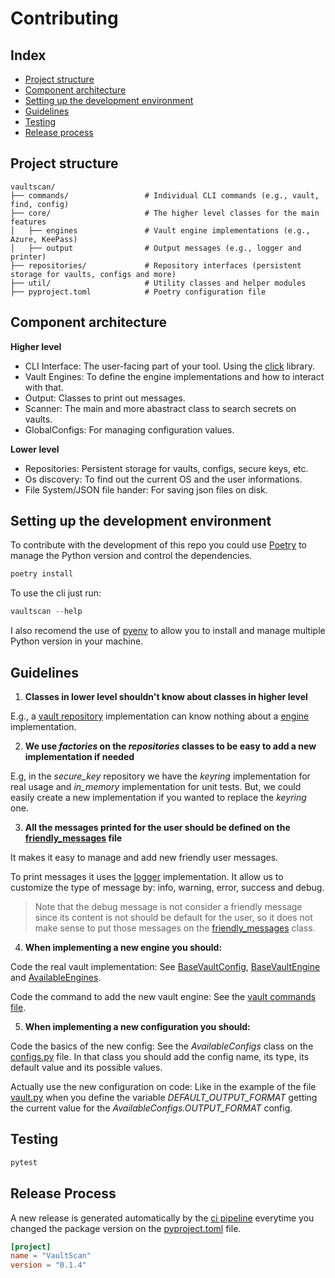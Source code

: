 # Contributing

## Index
- [Project structure](#project-structure)
- [Component architecture](#component-architecture)
- [Setting up the development environment](#setting-up-the-development-environment)
- [Guidelines](#guidelines)
- [Testing](#testing)
- [Release process](#release-process)

## Project structure

```
vaultscan/
├── commands/                 # Individual CLI commands (e.g., vault, find, config)
├── core/                     # The higher level classes for the main features
│   ├── engines               # Vault engine implementations (e.g., Azure, KeePass)
│   ├── output                # Output messages (e.g., logger and printer)
├── repositories/             # Repository interfaces (persistent storage for vaults, configs and more)
├── util/                     # Utility classes and helper modules
├── pyproject.toml            # Poetry configuration file
```

## Component architecture
**Higher level**
- CLI Interface: The user-facing part of your tool. Using the [click](#) library.
- Vault Engines: To define the engine implementations and how to interact with that.
- Output: Classes to print out messages.
- Scanner: The main and more abastract class to search secrets on vaults.
- GlobalConfigs: For managing configuration values.

**Lower level**
- Repositories: Persistent storage for vaults, configs, secure keys, etc.
- Os discovery: To find out the current OS and the user informations.
- File System/JSON file hander: For saving json files on disk.

## Setting up the development environment

To contribute with the development of this repo you could use [Poetry](https://python-poetry.org/) to manage the Python version and control the dependencies.

```ps1
poetry install
```

To use the cli just run:

```ps1
vaultscan --help
```

I also recomend the use of [pyenv](https://github.com/pyenv-win/pyenv-win) to allow you to install and manage multiple Python version in your machine.


## Guidelines

1. **Classes in lower level shouldn't know about classes in higher level**

E.g., a [vault repository](./vaultscan/repositories/vault/base.py) implementation can know nothing about a [engine](./vaultscan/core/engines/base.py) implementation.

2. **We use *factories* on the *repositories* classes to be easy to add a new implementation if needed**

E.g, in the _secure_key_ repository we have the _keyring_ implementation for real usage and _in_memory_ implementation for unit tests. But, we could easily create a new implementation if you wanted to replace the _keyring_ one.

3. **All the messages printed for the user should be defined on the [friendly_messages](./vaultscan/core/friendly_messages.py) file**

It makes it easy to manage and add new friendly user messages.

To print messages it uses the [logger](./vaultscan/core/output/logger.py) implementation. It allow us to customize the type of message by: info, warning, error, success and debug.

> Note that the debug message is not consider a friendly message since its content is not should be default for the user, so it does not make sense to put those messages on the [friendly_messages](./vaultscan/core/friendly_messages.py) class.

4. **When implementing a new engine you should:**

Code the real vault implementation: See [BaseVaultConfig](./vaultscan/repositories/vault/base.py), [BaseVaultEngine](./vaultscan/core/engines/base.py) and [AvailableEngines](./vaultscan/core/engines/engines.py).

Code the command to add the new vault engine: See the [vault commands file](./vaultscan/commands/vault.py).

5. **When implementing a new configuration you should:**

Code the basics of the new config: See the *AvailableConfigs* class on the [configs.py](./vaultscan/core/configs.py) file. In that class you should add the config name, its type, its default value and its possible values.

Actually use the new configuration on code: Like in the example of the file [vault.py](./vaultscan/commands/vault.py) when you define the variable *DEFAULT_OUTPUT_FORMAT* getting the current value for the *AvailableConfigs.OUTPUT_FORMAT* config.

## Testing 

```ps1
pytest
```

## Release Process

A new release is generated automatically by the [ci pipeline](.github/workflows/ci.yml) everytime you changed the package version on the [pyproject.toml](./pyproject.toml) file.

```toml
[project]
name = "VaultScan"
version = "0.1.4"
```
